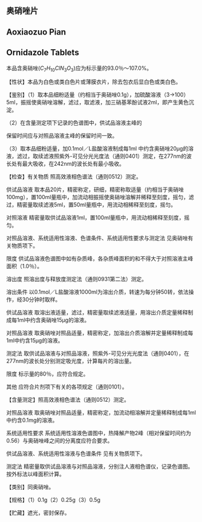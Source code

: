 ## 奥硝唑片

## Aoxiaozuo Pian

## Ornidazole Tablets

本品含奥硝唑$(C_{7}H_{10}ClN_{3}O_{3})$应为标示量的93.0％～107.0%。

【性状】本品为白色或类白色片或薄膜衣片，除去包衣后显白色或类白色。

【鉴别】（1）取本品细粉适量（约相当于奥硝唑0.1g），加硫酸溶液（3→100）5ml，振摇使奥硝唑溶解，滤过，取滤液，加三硝基苯酚试液2ml，即产生黄色沉淀。

（2）在含量测定项下记录的色谱图中，供试品溶液主峰的

保留时间应与对照品溶液主峰的保留时间一致。

（3）取本品细粉适量，加0.1mol／L盐酸溶液制成每1ml 中约含奥硝唑20μg的溶液，滤过，取续滤液照紫外-可见分光光度法（通则0401）测定，在277nm的波长处有最大吸收，在242nm的波长处有最小吸收。

【检查】有关物质 照高效液相色谱法（通则0512）测定。

供试品溶液 取本品20片，精密称定，研细，精密称取适量（约相当于奥硝唑100mg），置100ml量瓶中，加流动相振摇使奥硝唑溶解并稀释至刻度，摇匀，滤过，精密量取续滤液5ml，置50ml量瓶中，用流动相稀释至刻度，摇匀。

对照溶液 精密量取供试品溶液1ml，置100ml量瓶中，用流动相稀释至刻度，摇匀。

对照品溶液、系统适用性溶液、色谱条件、系统适用性要求与测定法 见奥硝唑有关物质项下。

限度 供试品溶液色谱图中如有杂质峰，各杂质峰面积的和不得大于对照溶液主峰面积（1.0％）。

溶出度 照溶出度与释放度测定法（通则0931第二法）测定。

溶出条件 以0.1mol／L盐酸溶液1000ml为溶出介质，转速为每分钟50转，依法操作，经30分钟时取样。

供试品溶液 取溶出液适量，滤过，精密量取续滤液适量，用溶出介质定量稀释制成每1ml中约含奥硝唑15μg的溶液。

对照品溶液 取奥硝唑对照品适量，精密称定，加溶出介质溶解并定量稀释制成每1ml中约含15μg的溶液。

测定法 取供试品溶液与对照品溶液，照紫外-可见分光光度法（通则0401），在277nm的波长处分别测定吸光度，计算每片的溶出量。

限度 标示量的80％，应符合规定。

其他 应符合片剂项下有关的各项规定（通则0101）。

【含量测定】照高效液相色谱法（通则0512）测定。

对照品溶液 取奥硝唑对照品适量，精密称定，加流动相溶解并定量稀释制成每1ml中约含0.1mg的溶液。

系统适用性要求 系统适用性溶液色谱图中，热降解产物2峰（相对保留时间约为0.56）与奥硝唑峰之间的分离度应符合要求。

供试品溶液、系统适用性溶液与色谱条件 见有关物质项下。

测定法 精密量取供试品溶液与对照品溶液，分别注人液相色谱仪，记录色谱图。按外标法以峰面积计算。

【类别】同奥硝唑。

【规格】（1）0.1g（2）0.25g（3）0.5g

【贮藏】遮光，密封保存。